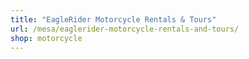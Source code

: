 ```yaml
---
title: "EagleRider Motorcycle Rentals & Tours"
url: /mesa/eaglerider-motorcycle-rentals-and-tours/
shop: motorcycle
---
```

